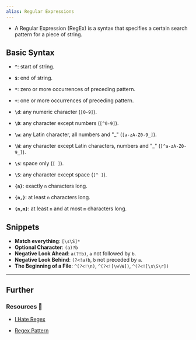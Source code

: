 ```yaml
---
alias: Regular Expressions
---
```


- A Regular Expression (RegEx) is a syntax that specifies a certain search pattern for a piece of string.
## Basic Syntax

- **`^`**: start of string.
- **`$`**: end of string.
- **`*`**: zero or more occurrences of preceding pattern.
- **`+`**: one or more occurrences of preceding pattern.

- **`\d`**: any numeric character (`[0-9]`).
- **`\D`**: any character except numbers (`[^0-9]`).
- **`\w`**: any Latin character, all numbers and "_" (`[a-zA-Z0-9_]`).
- **`\W`**: any character except Latin characters, numbers and "_" (`[^a-zA-Z0-9_]`).
- **`\s`**: space only (`[ ]`).
- **`\S`**: any character except space (`[^ ]`).

- **`{n}`**: exactly `n` characters long.
- **`{n,}`**: at least `n` characters long.
- **`{n,m}`**: at least `n` and at most `m` characters long.

## Snippets

- **Match everything**: `[\s\S]*`
- **Optional Character**: `(a)?b`
- **Negative Look Ahead**: `a(?!b)`, `a` not followed by `b`.
- **Negative Look Behind**: `(?<!a)b`, `b` not preceded by `a`.
- **The Beginning of a File**: `^(?<!\n)`, `^(?<![\w\W])`, `^(?<![\s\S\r])`

---

## Further

### Resources 🧩

- [I Hate Regex](https://ihateregex.io/expr/)

- [Regex Pattern](https://regexpattern.com/strong-password/)